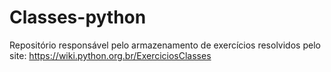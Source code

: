 # Classes-python
Repositório responsável pelo armazenamento de exercícios resolvidos pelo site: https://wiki.python.org.br/ExerciciosClasses
